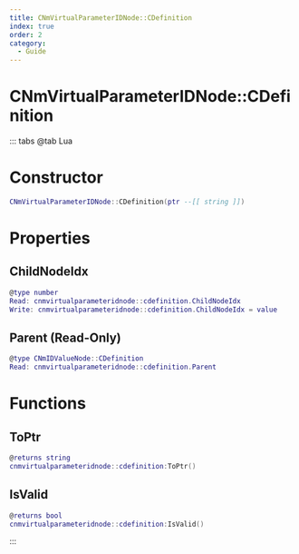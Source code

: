 ```yaml
---
title: CNmVirtualParameterIDNode::CDefinition
index: true
order: 2
category:
  - Guide
---
```


# CNmVirtualParameterIDNode::CDefinition

::: tabs
@tab Lua
# Constructor
```lua
CNmVirtualParameterIDNode::CDefinition(ptr --[[ string ]])
```
# Properties
## ChildNodeIdx 
```lua
@type number
Read: cnmvirtualparameteridnode::cdefinition.ChildNodeIdx
Write: cnmvirtualparameteridnode::cdefinition.ChildNodeIdx = value
```
## Parent (Read-Only)
```lua
@type CNmIDValueNode::CDefinition
Read: cnmvirtualparameteridnode::cdefinition.Parent
```
# Functions
## ToPtr
```lua
@returns string
cnmvirtualparameteridnode::cdefinition:ToPtr()
```
## IsValid
```lua
@returns bool
cnmvirtualparameteridnode::cdefinition:IsValid()
```

:::